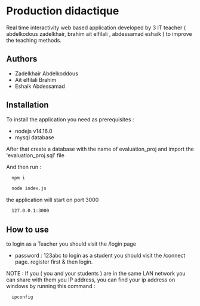
# Production didactique

Real time interactivity web based application developed by 3 IT teacher ( abdelkodous zadelkhair, brahim ait elfilali , abdessamad eshaik  ) to improve the teaching methods.




## Authors

- Zadelkhair Abdelkoddous
- Ait elfilali Brahim
- Eshaik Abdessamad


## Installation

To install the application you need as prerequisites :
- nodejs v14.16.0
- mysql database

After that create a database with the name of evaluation_proj and import the 'evaluation_proj.sql' file

And then run :

```bash
  npm i
```

```bash
  node index.js
```

the application will start on port 3000

```bash
  127.0.0.1:3000
```


## How to use

to login as a Teacher you should visit the /login page
- password : 123abc
to login as a student you should visit the /connect page. register first & then login.

NOTE : If you ( you and your students ) are in the same LAN network you can share with them you IP address, you can find your ip address on windows by running this command :

```bash
  ipconfig
```



